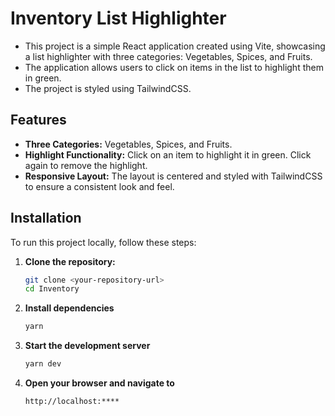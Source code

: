 # Inventory List Highlighter

- This project is a simple React application created using Vite, showcasing a list highlighter with three categories: Vegetables, Spices, and Fruits.
- The application allows users to click on items in the list to highlight them in green.
- The project is styled using TailwindCSS.

## Features

- **Three Categories:** Vegetables, Spices, and Fruits.
- **Highlight Functionality:** Click on an item to highlight it in green. Click again to remove the highlight.
- **Responsive Layout:** The layout is centered and styled with TailwindCSS to ensure a consistent look and feel.

## Installation

To run this project locally, follow these steps:

1. **Clone the repository:**
   ```sh
   git clone <your-repository-url>
   cd Inventory
2. **Install dependencies**
   ```sh
   yarn
3. **Start the development server**
   ```sh
   yarn dev
4. **Open your browser and navigate to**
   ```sh
   http://localhost:****

